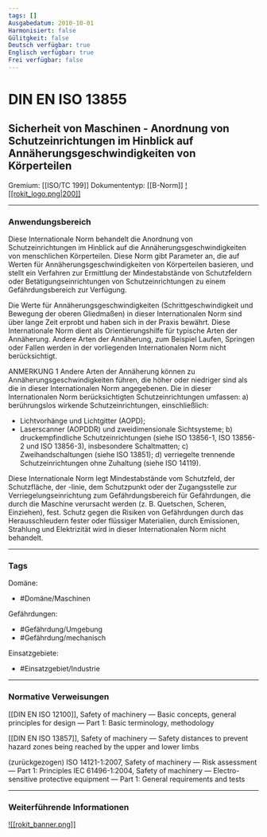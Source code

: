 ```yaml
---
tags: []
Ausgabedatum: 2010-10-01
Harmonisiert: false
Gülitgkeit: false
Deutsch verfügbar: true
Englisch verfügbar: true
Frei verfügbar: false
---
```


# DIN EN ISO 13855
## Sicherheit von Maschinen - Anordnung von Schutzeinrichtungen im Hinblick auf Annäherungsgeschwindigkeiten von Körperteilen

Gremium: [[ISO/TC 199]]
Dokumententyp: [[B-Norm]]
[![[rokit_logo.png|200]]](https://public-robots.de/)

***
### Anwendungsbereich

Diese Internationale Norm behandelt die Anordnung von Schutzeinrichtungen im Hinblick auf die
Annäherungsgeschwindigkeiten von menschlichen Körperteilen. Diese Norm gibt Parameter an, die auf Werten für Annäherungsgeschwindigkeiten von Körperteilen basieren, und stellt ein Verfahren zur Ermittlung der Mindestabstände von Schutzfeldern oder Betätigungseinrichtungen von Schutzeinrichtungen zu einem Gefährdungsbereich zur Verfügung.

Die Werte für Annäherungsgeschwindigkeiten (Schrittgeschwindigkeit und Bewegung der oberen Gliedmaßen) in dieser Internationalen Norm sind über lange Zeit erprobt und haben sich in der Praxis bewährt. Diese Internationale Norm dient als Orientierungshilfe für typische Arten der Annäherung. Andere Arten der Annäherung, zum Beispiel Laufen, Springen oder Fallen werden in der vorliegenden Internationalen Norm nicht berücksichtigt.

ANMERKUNG 1 Andere Arten der Annäherung können zu Annäherungsgeschwindigkeiten führen, die höher oder niedriger sind als die in dieser Internationalen Norm angegebenen.
Die in dieser Internationalen Norm berücksichtigten Schutzeinrichtungen umfassen:
a) berührungslos wirkende Schutzeinrichtungen, einschließlich:
- Lichtvorhänge und Lichtgitter (AOPD);
- Laserscanner (AOPDDR) und zweidimensionale Sichtsysteme;
b) druckempfindliche Schutzeinrichtungen (siehe ISO 13856-1, ISO 13856-2 und ISO 13856-3),
insbesondere Schaltmatten; c) Zweihandschaltungen (siehe ISO 13851);
d) verriegelte trennende Schutzeinrichtungen ohne Zuhaltung (siehe ISO 14119).

Diese Internationale Norm legt Mindestabstände vom Schutzfeld, der Schutzfläche, der -linie, dem Schutzpunkt oder der Zugangsstelle zur Verriegelungseinrichtung zum Gefährdungsbereich für Gefährdungen, die durch die Maschine verursacht werden (z. B. Quetschen, Scheren, Einziehen), fest. Schutz gegen die Risiken von Gefährdungen durch das Herausschleudern fester oder flüssiger Materialien, durch Emissionen, Strahlung und Elektrizität wird in dieser Internationalen Norm nicht behandelt.
***
### Tags

Domäne:
- #Domäne/Maschinen 

Gefährdungen:
- #Gefährdung/Umgebung 
- #Gefährdung/mechanisch 

Einsatzgebiete:
- #Einsatzgebiet/Industrie 

***
### Normative Verweisungen

[[DIN EN ISO 12100]], Safety of machinery — Basic concepts, general principles for design — Part 1: Basic terminology, methodology

[[DIN EN ISO 13857]], Safety of machinery — Safety distances to prevent hazard zones being reached by the upper and lower limbs

(zurückgezogen) ISO 14121-1:2007, Safety of machinery — Risk assessment — Part 1: Principles IEC 61496-1:2004, Safety of machinery — Electro-sensitive protective equipment — Part 1: General requirements and tests 


***
### Weiterführende Informationen



[![[rokit_banner.png]]](https://public-robots.de/)
